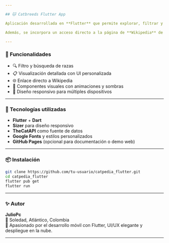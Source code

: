 ```yaml
---

## 🐱 Catbreeds Flutter App

Aplicación desarrollada en **Flutter** que permite explorar, filtrar y visualizar en detalle información sobre distintas razas de gatos. Los datos se obtienen dinámicamente desde una API externa, y cada raza incluye características clave como origen, peso, esperanza de vida, temperamento y más.

Además, se incorpora un acceso directo a la página de **Wikipedia** de cada raza para ampliar la información.

---
```



### 🚀 Funcionalidades

- 🔍 Filtro y búsqueda de razas
- 📋 Visualización detallada con UI personalizada
- 🌐 Enlace directo a Wikipedia
- 🎨 Componentes visuales con animaciones y sombras
- 📱 Diseño responsivo para múltiples dispositivos

---

### 🧰 Tecnologías utilizadas

- **Flutter** + **Dart**
- **Sizer** para diseño responsivo
- **TheCatAPI** como fuente de datos
- **Google Fonts** y estilos personalizados
- **GitHub Pages** (opcional para documentación o demo web)

---

### 📦 Instalación

```bash
git clone https://github.com/tu-usuario/catpedia_flutter.git
cd catpedia_flutter
flutter pub get
flutter run
```

---


### ✨ Autor

**JulioPc**  
📍 Soledad, Atlántico, Colombia  
💼 Apasionado por el desarrollo móvil con Flutter, UI/UX elegante y despliegue en la nube.

---


